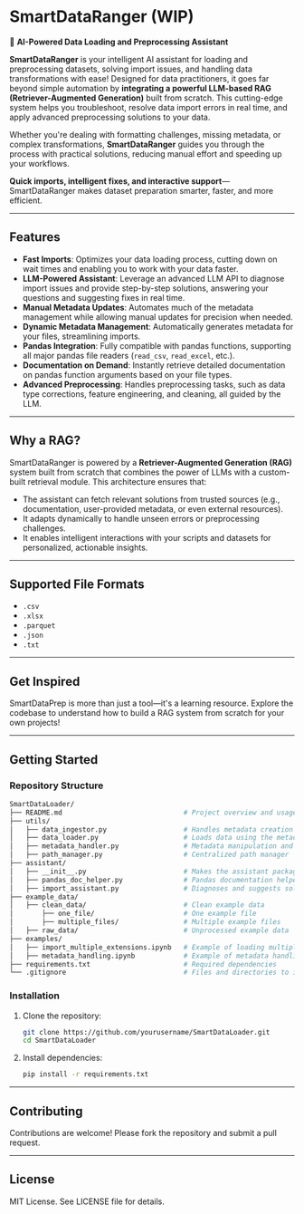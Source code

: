 # **SmartDataRanger (WIP)**  
🚀 **AI-Powered Data Loading and Preprocessing Assistant**  

**SmartDataRanger** is your intelligent AI assistant for loading and preprocessing datasets, solving import issues, and handling data transformations with ease! Designed for data practitioners, it goes far beyond simple automation by **integrating a powerful LLM-based RAG (Retriever-Augmented Generation)** built from scratch. This cutting-edge system helps you troubleshoot, resolve data import errors in real time, and apply advanced preprocessing solutions to your data.  

Whether you're dealing with formatting challenges, missing metadata, or complex transformations, **SmartDataRanger** guides you through the process with practical solutions, reducing manual effort and speeding up your workflows.  

**Quick imports, intelligent fixes, and interactive support**—SmartDataRanger makes dataset preparation smarter, faster, and more efficient.  

---

## **Features**  

- **Fast Imports**: Optimizes your data loading process, cutting down on wait times and enabling you to work with your data faster.  
- **LLM-Powered Assistant**: Leverage an advanced LLM API to diagnose import issues and provide step-by-step solutions, answering your questions and suggesting fixes in real time.  
- **Manual Metadata Updates**: Automates much of the metadata management while allowing manual updates for precision when needed.  
- **Dynamic Metadata Management**: Automatically generates metadata for your files, streamlining imports.  
- **Pandas Integration**: Fully compatible with pandas functions, supporting all major pandas file readers (`read_csv`, `read_excel`, etc.).  
- **Documentation on Demand**: Instantly retrieve detailed documentation on pandas function arguments based on your file types.  
- **Advanced Preprocessing**: Handles preprocessing tasks, such as data type corrections, feature engineering, and cleaning, all guided by the LLM.  

---

## **Why a RAG?**  

SmartDataRanger is powered by a **Retriever-Augmented Generation (RAG)** system built from scratch that combines the power of LLMs with a custom-built retrieval module. This architecture ensures that:  
- The assistant can fetch relevant solutions from trusted sources (e.g., documentation, user-provided metadata, or even external resources).  
- It adapts dynamically to handle unseen errors or preprocessing challenges.  
- It enables intelligent interactions with your scripts and datasets for personalized, actionable insights.  

---

## **Supported File Formats**  

- `.csv`  
- `.xlsx`  
- `.parquet`  
- `.json`  
- `.txt`  

---

## **Get Inspired**  

SmartDataPrep is more than just a tool—it's a learning resource. Explore the codebase to understand how to build a RAG system from scratch for your own projects!  

---

## Getting Started

### Repository Structure

```bash
SmartDataLoader/
├── README.md                              # Project overview and usage instructions
├── utils/
│   ├── data_ingestor.py                   # Handles metadata creation and ingestion
│   ├── data_loader.py                     # Loads data using the metadata
│   ├── metadata_handler.py                # Metadata manipulation and updates
│   ├── path_manager.py                    # Centralized path manager
├── assistant/
│   ├── __init__.py                        # Makes the assistant package
│   ├── pandas_doc_helper.py               # Pandas documentation helper
│   ├── import_assistant.py                # Diagnoses and suggests solutions for import issues
├── example_data/
│   ├── clean_data/                        # Clean example data
│       ├── one_file/                      # One example file
│       ├── multiple_files/                # Multiple example files
│   ├── raw_data/                          # Unprocessed example data
├── examples/
│   ├── import_multiple_extensions.ipynb   # Example of loading multiple file types (CSV, XLSX, etc.)
│   ├── metadata_handling.ipynb            # Example of metadata handling using pandas_doc_helper and the assistant
├── requirements.txt                       # Required dependencies
└── .gitignore                             # Files and directories to ignore
```

### Installation
1. Clone the repository:
   ```bash
   git clone https://github.com/yourusername/SmartDataLoader.git
   cd SmartDataLoader
   ```

2. Install dependencies:
   ```bash
   pip install -r requirements.txt
   ````

---

## Contributing

Contributions are welcome! Please fork the repository and submit a pull request.

---

## License

MIT License. See LICENSE file for details.